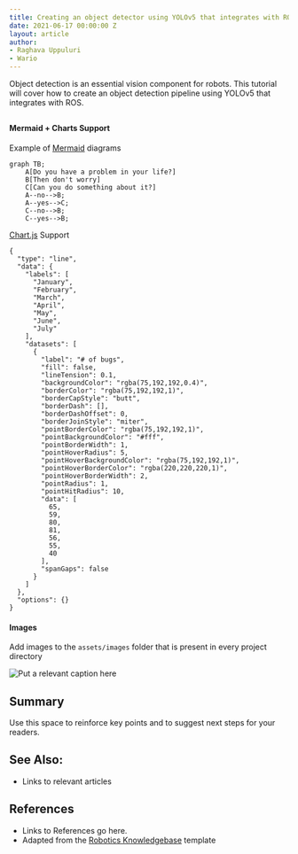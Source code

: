 ```yaml
---
title: Creating an object detector using YOLOv5 that integrates with ROS
date: 2021-06-17 00:00:00 Z
layout: article
author:
- Raghava Uppuluri
- Wario
---
```


Object detection is an essential vision component for robots. This tutorial will cover how to create an object detection pipeline using YOLOv5 that integrates with ROS.


## 


#### Mermaid + Charts Support

Example of [Mermaid](https://mermaidjs.github.io/) diagrams 

```mermaid
graph TB;
    A[Do you have a problem in your life?]
    B[Then don't worry]
    C[Can you do something about it?]
    A--no-->B;
    A--yes-->C;
    C--no-->B;
    C--yes-->B;
```

[Chart.js](http://www.chartjs.org/docs/latest/) Support
```chart
{
  "type": "line",
  "data": {
    "labels": [
      "January",
      "February",
      "March",
      "April",
      "May",
      "June",
      "July"
    ],
    "datasets": [
      {
        "label": "# of bugs",
        "fill": false,
        "lineTension": 0.1,
        "backgroundColor": "rgba(75,192,192,0.4)",
        "borderColor": "rgba(75,192,192,1)",
        "borderCapStyle": "butt",
        "borderDash": [],
        "borderDashOffset": 0,
        "borderJoinStyle": "miter",
        "pointBorderColor": "rgba(75,192,192,1)",
        "pointBackgroundColor": "#fff",
        "pointBorderWidth": 1,
        "pointHoverRadius": 5,
        "pointHoverBackgroundColor": "rgba(75,192,192,1)",
        "pointHoverBorderColor": "rgba(220,220,220,1)",
        "pointHoverBorderWidth": 2,
        "pointRadius": 1,
        "pointHitRadius": 10,
        "data": [
          65,
          59,
          80,
          81,
          56,
          55,
          40
        ],
        "spanGaps": false
      }
    ]
  },
  "options": {}
}
```

#### Images

Add images to the `assets/images` folder that is present in every project directory

![Put a relevant caption here](assets/images/wario.png)

## Summary
Use this space to reinforce key points and to suggest next steps for your readers.

## See Also:
- Links to relevant articles

## References
- Links to References go here.
- Adapted from the [Robotics Knowledgebase](https://github.com/RoboticsKnowledgebase/roboticsknowledgebase.github.io/blob/master/_templates/template.md) template
